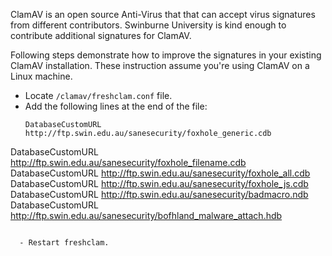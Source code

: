 ClamAV is an open source Anti-Virus that that can accept virus signatures from different contributors. Swinburne University is kind enough to contribute additional signatures for ClamAV.

Following steps demonstrate how to improve the signatures in your existing ClamAV installation. These instruction assume you're using ClamAV on a Linux machine.

  - Locate `/clamav/freshclam.conf` file.
  - Add the following lines at the end of the file:
    ```
    DatabaseCustomURL http://ftp.swin.edu.au/sanesecurity/foxhole_generic.cdb
DatabaseCustomURL http://ftp.swin.edu.au/sanesecurity/foxhole_filename.cdb
DatabaseCustomURL http://ftp.swin.edu.au/sanesecurity/foxhole_all.cdb
DatabaseCustomURL http://ftp.swin.edu.au/sanesecurity/foxhole_js.cdb
DatabaseCustomURL http://ftp.swin.edu.au/sanesecurity/badmacro.ndb
DatabaseCustomURL http://ftp.swin.edu.au/sanesecurity/bofhland_malware_attach.hdb
```

  - Restart freshclam.
